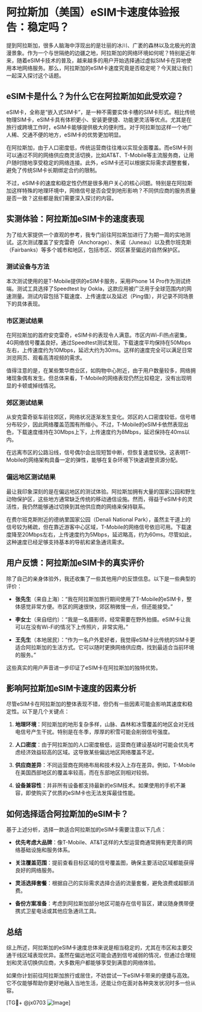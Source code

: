 # 阿拉斯加（美国）eSIM卡速度体验报告：稳定吗？

提到阿拉斯加，很多人脑海中浮现出的是壮丽的冰川、广袤的森林以及北极光的浪漫景象。作为一个与世隔绝的边疆之地，阿拉斯加的网络环境如何呢？特别是近年来，随着eSIM卡技术的普及，越来越多的用户开始选择通过虚拟SIM卡在异地使用本地网络服务。那么，阿拉斯加的eSIM卡速度究竟是否稳定呢？今天就让我们一起深入探讨这个话题。

## eSIM卡是什么？为什么它在阿拉斯加如此受欢迎？

eSIM卡，全称是“嵌入式SIM卡”，是一种不需要实体卡槽的SIM卡形式。相比传统物理SIM卡，eSIM卡具有体积更小、安装更便捷、功能更灵活等优点。尤其是在旅行或跨境工作时，eSIM卡能够提供极大的便利性。对于阿拉斯加这样一个地广人稀、交通不便的地方，eSIM卡的优势更加明显。

在阿拉斯加，由于人口密度低，传统运营商往往难以实现全面覆盖。而eSIM卡则可以通过不同的网络供应商灵活切换，比如AT&T、T-Mobile等主流服务商，让用户随时随地享受稳定的网络连接。此外，eSIM卡还可以根据实际需求调整套餐，避免了传统SIM卡长期绑定合约的限制。

不过，eSIM卡的速度和稳定性仍然是很多用户关心的核心问题。特别是在阿拉斯加这样特殊的地理环境中，网络信号是否会受到地形影响？不同供应商的服务质量是否一致？这些都是我们需要深入探讨的内容。

## 实测体验：阿拉斯加eSIM卡的速度表现

为了给大家提供一个直观的参考，我专门前往阿拉斯加进行了为期一周的实地测试。这次测试覆盖了安克雷奇（Anchorage）、朱诺（Juneau）以及费尔班克斯（Fairbanks）等多个城市和地区，包括市区、郊区甚至偏远的自然保护区。

### 测试设备与方法

本次测试使用的是T-Mobile提供的eSIM卡服务，采用iPhone 14 Pro作为测试终端。测试工具选择了Speedtest by Ookla，这款应用被广泛用于全球范围内的网速测量。测试内容包括下载速度、上传速度以及延迟（Ping值），并记录不同场景下的具体表现。

### 市区测试结果

在阿拉斯加的首府安克雷奇，eSIM卡的表现令人满意。市区内Wi-Fi热点密集，4G网络信号覆盖良好。通过Speedtest测试发现，下载速度平均保持在50Mbps左右，上传速度约为10Mbps，延迟大约为30ms。这样的速度完全可以满足日常浏览网页、观看高清视频的需求。

值得注意的是，在某些繁华商业区，如购物中心附近，由于用户数量较多，网络拥堵现象偶有发生。但总体来看，T-Mobile的网络表现仍然比较稳定，没有出现明显的卡顿或掉线情况。

### 郊区测试结果

从安克雷奇驱车前往郊区，网络状况逐渐发生变化。郊区的人口密度较低，信号塔分布较少，因此网络覆盖范围有所缩小。不过，T-Mobile的eSIM卡依然表现出色，下载速度维持在30Mbps上下，上传速度约为8Mbps，延迟保持在40ms以内。

在远离市区的公路沿线，信号偶尔会出现短暂中断，但恢复速度较快。这表明T-Mobile的网络架构具备一定的弹性，能够在复杂环境下快速调整资源分配。

### 偏远地区测试结果

最让我印象深刻的是在偏远地区的测试体验。阿拉斯加拥有大量的国家公园和野生动物保护区，这些地方通常缺乏传统的移动通信设施。然而，得益于eSIM卡的灵活性，我仍然能够通过切换到其他供应商的网络来保持联系。

在费尔班克斯附近的德纳里国家公园（Denali National Park），虽然主干道上的信号较为稀疏，但在靠近游客中心区域，T-Mobile的网络信号依旧可用。下载速度降至20Mbps左右，上传速度约为5Mbps，延迟略高，约为60ms。尽管如此，这种速度已经足够支持基本的导航和紧急通讯需求。

## 用户反馈：阿拉斯加eSIM卡的真实评价

除了自己的亲身体验外，我还收集了一些其他用户的反馈信息。以下是一些典型的评价：

- **张先生**（来自上海）：“我在阿拉斯加旅行期间使用了T-Mobile的eSIM卡，整体感觉非常方便。市区的网速很快，郊区稍微慢一点，但还能接受。”
  
- **李女士**（来自纽约）：“我是一名摄影师，经常需要在野外拍摄。eSIM卡让我可以在没有Wi-Fi的情况下上传照片，非常实用。”

- **王先生**（本地居民）：“作为一名户外爱好者，我觉得eSIM卡比传统的SIM卡更适合阿拉斯加的生活方式。它可以随时更换网络供应商，找到最适合当前环境的服务。”

这些真实的用户声音进一步印证了eSIM卡在阿拉斯加的独特优势。

## 影响阿拉斯加eSIM卡速度的因素分析

尽管eSIM卡在阿拉斯加的整体表现不错，但仍有一些因素可能会影响其速度和稳定性。以下是几个关键点：

1. **地理环境**：阿拉斯加的地形复杂多样，山脉、森林和冰雪覆盖的地区会对无线电信号产生干扰。特别是在冬季，厚厚的积雪可能会削弱信号强度。
   
2. **人口密度**：由于阿拉斯加的人口密度极低，运营商在建设基站时可能会优先考虑经济效益较高的区域。这导致某些偏远地区网络覆盖不足。

3. **供应商差异**：不同运营商在网络布局和技术投入上存在差异。例如，T-Mobile在美国西部地区的覆盖率较高，而在东部地区则相对较弱。

4. **设备兼容性**：并非所有设备都支持最新的eSIM技术。如果使用的手机不兼容，即使购买了优质的eSIM卡也无法发挥最佳性能。

## 如何选择适合阿拉斯加的eSIM卡？

基于上述分析，选择一款适合阿拉斯加的eSIM卡需要注意以下几点：

- **优先考虑大品牌**：像T-Mobile、AT&T这样的大型运营商通常拥有更完善的网络基础设施和服务体系。
  
- **关注覆盖范围**：提前查看目标区域的信号覆盖图，确保主要活动区域都能获得良好的网络服务。

- **灵活选择套餐**：根据自己的实际需求选择合适的流量套餐，避免浪费或超额消费。

- **备份方案准备**：考虑到阿拉斯加部分地区可能存在信号盲区，建议随身携带便携式卫星电话或其他应急通讯工具。

## 总结

综上所述，阿拉斯加的eSIM卡速度总体来说是相当稳定的，尤其在市区和主要交通干线区域表现优异。虽然在偏远地区可能会遇到信号减弱的情况，但通过合理规划和灵活切换供应商，大多数用户都能够享受到满意的网络体验。

如果你计划前往阿拉斯加旅行或居住，不妨尝试一下eSIM卡带来的便捷与高效。它不仅能够帮助你更好地融入当地生活，还能让你在面对各种突发状况时多一份从容。

[TG💪+ @jx0703 ![Image](https://github.com/user-attachments/assets/dbca1d08-cadb-493c-b0ec-ad6f7a83f270)]